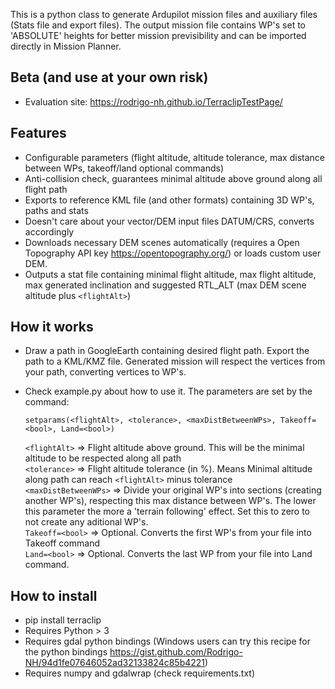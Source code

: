 This is a python class to generate Ardupilot mission files and auxiliary files (Stats file and export files). 
The output mission file contains WP's set to 'ABSOLUTE' heights for better mission previsibility and can be imported directly in Mission Planner.  

## Beta (and use at your own risk)
- Evaluation site: https://rodrigo-nh.github.io/TerraclipTestPage/
## Features
- Configurable parameters (flight altitude, altitude tolerance, max distance between WPs, takeoff/land optional commands)
- Anti-collision check, guarantees minimal altitude above ground along all flight path
- Exports to reference KML file (and other formats) containing 3D WP's, paths and stats
- Doesn't care about your vector/DEM input files DATUM/CRS, converts accordingly
- Downloads necessary DEM scenes automatically (requires a Open Topography API key https://opentopography.org/) or loads custom user DEM.
- Outputs a stat file containing minimal flight altitude, max flight altitude, max generated inclination and suggested RTL_ALT (max DEM scene altitude plus ```<flightAlt>```)
## How it works
- Draw a path in GoogleEarth containing desired flight path. Export the path to a KML/KMZ file. Generated mission will respect the vertices from your path, converting vertices to WP's.  
   
- Check example.py about how to use it. The parameters are set by the command:  
  
  ```setparams(<flightAlt>, <tolerance>, <maxDistBetweenWPs>, Takeoff=<bool>, Land=<bool>)```  
  
  ```<flightAlt>``` => Flight altitude above ground. This will be the minimal altitude to be respected along all path  
  ```<tolerance>``` => Flight altitude tolerance (in %). Means Minimal altitude along path can reach ```<flightAlt>``` minus tolerance  
  ```<maxDistBetweenWPs>``` => Divide your original WP's into sections (creating another WP's), respecting this max distance between WP's. The lower this parameter the more a 'terrain following' effect. Set this to zero to not create any aditional WP's.  
  ```Takeoff=<bool>``` => Optional. Converts the first WP's from your file into Takeoff command  
  ```Land=<bool>``` => Optional. Converts the last WP from your file into Land command.  
## How to install
- pip install terraclip
- Requires Python > 3
- Requires gdal python bindings (Windows users can try this recipe for the python bindings https://gist.github.com/Rodrigo-NH/94d1fe07646052ad32133824c85b4221)
- Requires numpy and gdalwrap (check requirements.txt)